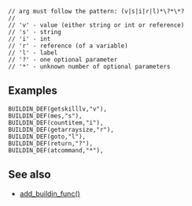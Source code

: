 
```
// arg must follow the pattern: (v|s|i|r|l)*\?*\*?
// 
// 'v' - value (either string or int or reference)
// 's' - string
// 'i' - int
// 'r' - reference (of a variable)
// 'l' - label
// '?' - one optional parameter
// '*' - unknown number of optional parameters
```

## Examples ##
```
BUILDIN_DEF(getskilllv,"v"),
BUILDIN_DEF(mes,"s"),
BUILDIN_DEF(countitem,"i"),
BUILDIN_DEF(getarraysize,"r"),
BUILDIN_DEF(goto,"l"),
BUILDIN_DEF(return,"?"),
BUILDIN_DEF(atcommand,"*"),
```

## See also ##
  * [add\_buildin\_func()](http://rathena.googlecode.com/svn/trunk/src/map/script.c)